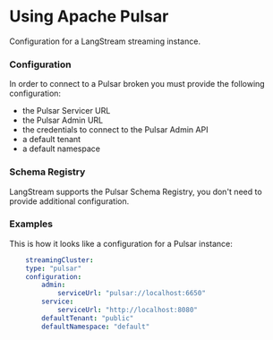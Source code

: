 # Using Apache Pulsar

Configuration for a LangStream streaming instance.

### Configuration

In order to connect to a Pulsar broken you must provide the following configuration:
- the Pulsar Servicer URL
- the Pulsar Admin URL
- the credentials to connect to the Pulsar Admin API
- a default tenant
- a default namespace

### Schema Registry

LangStream supports the Pulsar Schema Registry, you don't need to provide additional configuration.


### Examples

This is how it looks like a configuration for a Pulsar instance:

```yaml
    streamingCluster:
    type: "pulsar"
    configuration:
        admin:
            serviceUrl: "pulsar://localhost:6650"
        service:
            serviceUrl: "http://localhost:8080"
        defaultTenant: "public"
        defaultNamespace: "default"
```